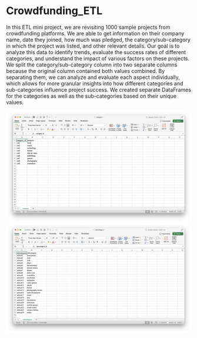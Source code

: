 # Crowdfunding_ETL

In this ETL mini project, we are revisiting 1000 sample projects from crowdfunding platforms. We are able to get information on their company name, date they joined, how much was pledged, the category/sub-category in which the project was listed, and other relevant details. Our goal is to analyze this data to identify trends, evaluate the success rates of different categories, and understand the impact of various factors on these projects. We split the category/sub-category column into two separate columns because the original column contained both values combined. By separating them, we can analyze and evaluate each aspect individually, which allows for more granular insights into how different categories and sub-categories influence project success. We created separate DataFrames for the categories as well as the sub-categories based on their unique values. 

![category](https://github.com/athenawu3/Crowdfunding_ETL/blob/main/images/category.png)
![subcategory](https://github.com/athenawu3/Crowdfunding_ETL/blob/main/images/subcategory.png)

